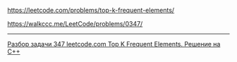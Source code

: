 https://leetcode.com/problems/top-k-frequent-elements/

https://walkccc.me/LeetCode/problems/0347/

__________

[Разбор задачи 347 leetcode.com Top K Frequent Elements. Решение на C++](https://www.youtube.com/watch?v=gamjygyIzg0)
